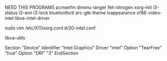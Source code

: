 NEED THIS PROGRAMS
pcmanfm
dmenu
ranger
feh
nitrogen
xorg-init
i3-status
i3-wm
i3-lock
bluetoothctl
arc-gtk-theme
lxappearance
xf86-video-intel
libva-intel-driver

sudo vim /etc/X11/xorg.conf.d/20-intel.conf

libva-utils


Section "Device"
    Identifier  "Intel Graphics"
    Driver      "intel"
    Option      "TearFree"    "true"
    Option      "DRI"         "3"
EndSection
